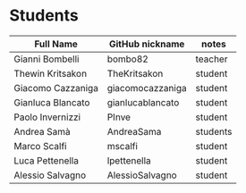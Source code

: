 # Students

| Full Name | GitHub nickname | notes |
| --------- | --------------- | ----- |
| Gianni Bombelli | bombo82 |  teacher |
| Thewin Kritsakon | TheKritsakon | student |
| Giacomo Cazzaniga | giacomocazzaniga | student |
| Gianluca Blancato| gianlucablancato | student |
| Paolo Invernizzi| PInve   |  student |
| Andrea Samà | AndreaSama | students|
| Marco Scalfi | mscalfi | student |
| Luca Pettenella | lpettenella | student |
| Alessio Salvagno |AlessioSalvagno|student|

